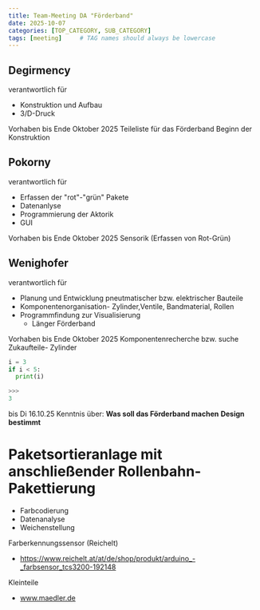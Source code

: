 ```yaml
---
title: Team-Meeting DA "Förderband"
date: 2025-10-07
categories: [TOP_CATEGORY, SUB_CATEGORY]
tags: [meeting]     # TAG names should always be lowercase
---
```


## Degirmency
verantwortlich für 
- Konstruktion und Aufbau
- 3/D-Druck

Vorhaben bis Ende Oktober 2025
Teileliste für das Förderband
Beginn der Konstruktion

## Pokorny
verantwortlich für 
- Erfassen der "rot"-"grün" Pakete
- Datenanlyse
- Programmierung der Aktorik
- GUI

Vorhaben bis Ende Oktober 2025
Sensorik (Erfassen von Rot-Grün)

## Wenighofer 
verantwortlich für 
- Planung und Entwicklung pneutmatischer bzw. elektrischer Bauteile 
- Komponentenorganisation- Zylinder,Ventile, Bandmaterial, Rollen 
- Programmfindung zur Visualisierung
    - Länger Förderband


Vorhaben bis Ende Oktober 2025 
Komponentenrecherche bzw. suche Zukaufteile- Zylinder

```python
i = 3
if i < 5:
  print(i)

>>>
3
```




bis Di 16.10.25 Kenntnis über:
**Was soll das Förderband machen**
**Design bestimmt**

# Paketsortieranlage mit anschließender Rollenbahn-Pakettierung
- Farbcodierung
- Datenanalyse
- Weichenstellung

Farberkennungssensor (Reichelt)
- https://www.reichelt.at/at/de/shop/produkt/arduino_-_farbsensor_tcs3200-192148

Kleinteile
- www.maedler.de
